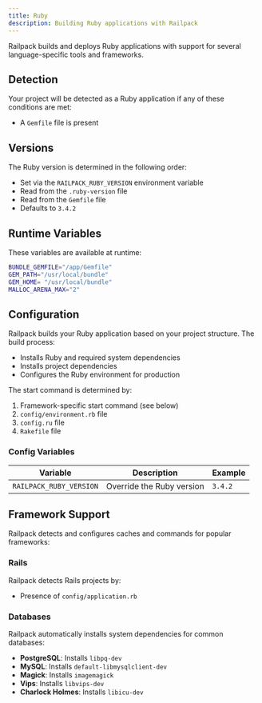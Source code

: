 ```yaml
---
title: Ruby
description: Building Ruby applications with Railpack
---
```


Railpack builds and deploys Ruby applications with support for several
language-specific tools and frameworks.

## Detection

Your project will be detected as a Ruby application if any of these conditions are met:

- A `Gemfile` file is present

## Versions

The Ruby version is determined in the following order:

- Set via the `RAILPACK_RUBY_VERSION` environment variable
- Read from the `.ruby-version` file
- Read from the `Gemfile` file
- Defaults to `3.4.2`

## Runtime Variables

These variables are available at runtime:

```sh
BUNDLE_GEMFILE="/app/Gemfile"
GEM_PATH="/usr/local/bundle"
GEM_HOME= "/usr/local/bundle"
MALLOC_ARENA_MAX="2"
```

## Configuration

Railpack builds your Ruby application based on your project structure. The build process:

- Installs Ruby and required system dependencies
- Installs project dependencies
- Configures the Ruby environment for production

The start command is determined by:

1. Framework-specific start command (see below)
2. `config/environment.rb` file
3. `config.ru` file
4. `Rakefile` file

### Config Variables

| Variable                   | Description                 | Example      |
| -------------------------- | --------------------------- | ------------ |
| `RAILPACK_RUBY_VERSION`    | Override the Ruby version   | `3.4.2`      |


## Framework Support

Railpack detects and configures caches and commands for popular frameworks:

### Rails

Railpack detects Rails projects by:

- Presence of `config/application.rb`

### Databases

Railpack automatically installs system dependencies for common databases:

- **PostgreSQL**: Installs `libpq-dev`
- **MySQL**: Installs `default-libmysqlclient-dev`
- **Magick**: Installs `imagemagick`
- **Vips**: Installs `libvips-dev`
- **Charlock Holmes**: Installs `libicu-dev`
